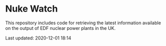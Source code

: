 # Nuke Watch

This repository includes code for retrieving the latest information available on the output of EDF nuclear power plants in the UK.

Last updated: 2020-12-01 18:14